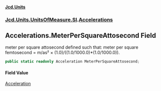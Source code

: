 #### [Jcd.Units](index.md 'index')
### [Jcd.Units.UnitsOfMeasure.SI](Jcd.Units.UnitsOfMeasure.SI.md 'Jcd.Units.UnitsOfMeasure.SI').[Accelerations](Accelerations.md 'Jcd.Units.UnitsOfMeasure.SI.Accelerations')

## Accelerations.MeterPerSquareAttosecond Field

meter per square attosecond defined such that: meter per square femtosecond = m/as² × (1.0)/((1.0/1000.0)*(1.0/1000.0)).

```csharp
public static readonly Acceleration MeterPerSquareAttosecond;
```

#### Field Value
[Acceleration](Acceleration.md 'Jcd.Units.UnitTypes.Acceleration')